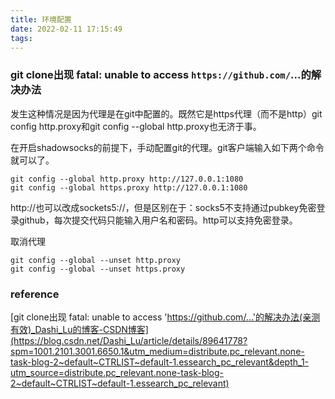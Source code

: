 ```yaml
---
title: 环境配置
date: 2022-02-11 17:15:49
tags:
---
```


### git clone出现 fatal: unable to access `https://github.com/`...的解决办法

发生这种情况是因为代理是在git中配置的。既然它是https代理（而不是http）git config http.proxy和git config --global http.proxy也无济于事。

在开启shadowsocks的前提下，手动配置git的代理。git客户端输入如下两个命令就可以了。

```
git config --global http.proxy http://127.0.0.1:1080
git config --global https.proxy http://127.0.0.1:1080
```

http://也可以改成sockets5://，但是区别在于：socks5不支持通过pubkey免密登录github，每次提交代码只能输入用户名和密码。http可以支持免密登录。

取消代理

```
git config --global --unset http.proxy
git config --global --unset https.proxy
```

### reference

[git clone出现 fatal: unable to access 'https://github.com/...'的解决办法(亲测有效)_Dashi_Lu的博客-CSDN博客](https://blog.csdn.net/Dashi_Lu/article/details/89641778?spm=1001.2101.3001.6650.1&utm_medium=distribute.pc_relevant.none-task-blog-2~default~CTRLIST~default-1.essearch_pc_relevant&depth_1-utm_source=distribute.pc_relevant.none-task-blog-2~default~CTRLIST~default-1.essearch_pc_relevant)